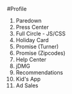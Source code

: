 #Profile

1. Paredown
2. Press Center
3. Full Circle - JS/CSS
3. Holiday Card
4. Promise (Turner)
5. Promise (Zipcodes)
7. Help Center
8. jDMG
9. Recommendations
10. Kid's App
11. Ad Sales